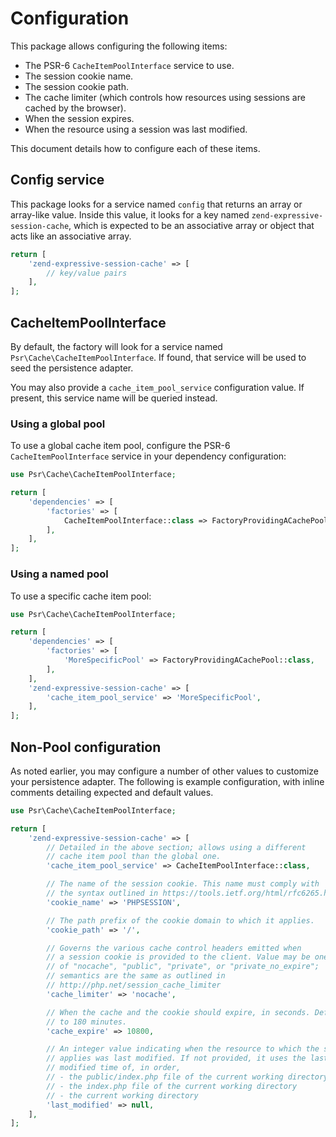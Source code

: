 # Configuration

This package allows configuring the following items:

- The PSR-6 `CacheItemPoolInterface` service to use.
- The session cookie name.
- The session cookie path.
- The cache limiter (which controls how resources using sessions are cached by the browser).
- When the session expires.
- When the resource using a session was last modified.

This document details how to configure each of these items.

## Config service

This package looks for a service named `config` that returns an array or
array-like value. Inside this value, it looks for a key named
`zend-expressive-session-cache`, which is expected to be an associative array or
object that acts like an associative array.

```php
return [
    'zend-expressive-session-cache' => [
        // key/value pairs
    ],
];
```

## CacheItemPoolInterface

By default, the factory will look for a service named
`Psr\Cache\CacheItemPoolInterface`. If found, that service will be used to seed
the persistence adapter.

You may also provide a `cache_item_pool_service` configuration value. If
present, this service name will be queried instead.

### Using a global pool

To use a global cache item pool, configure the PSR-6 `CacheItemPoolInterface`
service in your dependency configuration:

```php
use Psr\Cache\CacheItemPoolInterface;

return [
    'dependencies' => [
        'factories' => [
            CacheItemPoolInterface::class => FactoryProvidingACachePool::class,
        ],
    ],
];
```

### Using a named pool

To use a specific cache item pool:

```php
use Psr\Cache\CacheItemPoolInterface;

return [
    'dependencies' => [
        'factories' => [
            'MoreSpecificPool' => FactoryProvidingACachePool::class,
        ],
    ],
    'zend-expressive-session-cache' => [
        'cache_item_pool_service' => 'MoreSpecificPool',
    ],
];
```

## Non-Pool configuration

As noted earlier, you may configure a number of other values to customize your
persistence adapter. The following is example configuration, with inline
comments detailing expected and default values.

```php
use Psr\Cache\CacheItemPoolInterface;

return [
    'zend-expressive-session-cache' => [
        // Detailed in the above section; allows using a different
        // cache item pool than the global one.
        'cache_item_pool_service' => CacheItemPoolInterface::class,

        // The name of the session cookie. This name must comply with
        // the syntax outlined in https://tools.ietf.org/html/rfc6265.html
        'cookie_name' => 'PHPSESSION',

        // The path prefix of the cookie domain to which it applies.
        'cookie_path' => '/',

        // Governs the various cache control headers emitted when
        // a session cookie is provided to the client. Value may be one
        // of "nocache", "public", "private", or "private_no_expire";
        // semantics are the same as outlined in
        // http://php.net/session_cache_limiter
        'cache_limiter' => 'nocache',

        // When the cache and the cookie should expire, in seconds. Defaults
        // to 180 minutes.
        'cache_expire' => 10800,

        // An integer value indicating when the resource to which the session
        // applies was last modified. If not provided, it uses the last
        // modified time of, in order,
        // - the public/index.php file of the current working directory
        // - the index.php file of the current working directory
        // - the current working directory
        'last_modified' => null,
    ],
];
```
